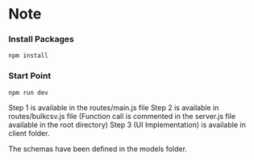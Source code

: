 # Note
### Install Packages
```
npm install
```

### Start Point
```
npm run dev
```
Step 1 is available in the routes/main.js file
Step 2 is available in routes/bulkcsv.js file
(Function call is commented in the server.js file available in the root directory)
Step 3 (UI Implementation) is available in client folder.

The schemas have been defined in the models folder.

 
 
 
 
 
 

